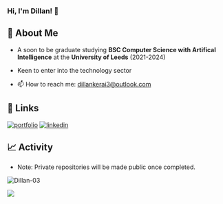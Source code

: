### Hi, I'm Dillan! 👋

## 🚀 About Me
- A soon to be graduate studying **BSC Computer Science with Artifical Intelligence** at the **University of Leeds** (2021-2024)
- Keen to enter into the technology sector

- 📫 How to reach me: dillankerai3@outlook.com


## 🔗 Links
[![portfolio](https://img.shields.io/badge/my_portfolio-000?style=for-the-badge&logo=ko-fi&logoColor=white)](http://dillankerai.onrender.com)
[![linkedin](https://img.shields.io/badge/linkedin-0A66C2?style=for-the-badge&logo=linkedin&logoColor=white)](https://www.linkedin.com/dillan-kerai3/)

## 📈 Activity

- Note: Private repositories will be made public once completed.

<p align="left"> 
  <img src="https://github-readme-stats-five-eta-95.vercel.app/api?username=Dillan-03&count-private=true&show_icons=true&hide_border=false" alt="Dillan-03" />
<p align="left"> 
  <img src="https://github-readme-stats-five-eta-95.vercel.app/api/top-langs/?username=Dillan-03&count-private=true&layout=compact&theme=react&hide_border=false&bg_color=0D1117" />







